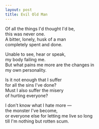 ```yaml
---
layout: post
title: Evil Old Man
---
```


Of all the things I'd thought I'd be,  
this was never one.  
A bitter, lonely, husk of a man  
completely spent and done.

Unable to see, hear or speak,  
my body failing me.  
But what pains me more are the changes in  
my own personality.

Is it not enough that I suffer  
for all the sins I've done?  
Must I also suffer the misery  
of hurting everyone?

I don't know what I hate more —  
the monster I've become,  
or everyone else for letting me live so long  
till I'm nothing but rotten scum.
